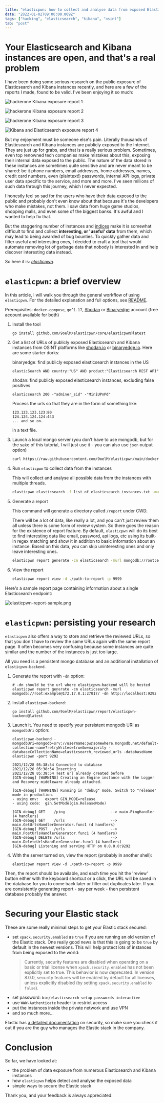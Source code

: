 ```yaml
---
title: "elasticpwn: how to collect and analyse data from exposed Elasticsearch and Kibana instances"
date: "2022-01-02T09:00:00.009Z"
tags: ["hacking", "elasticsearch", "kibana", "osint"]
tab: "post"
---
```


# Your Elasticsearch and Kibana instances are open, and that's a real problem

I have been doing some serious research on the public exposure of Elasticsearch and Kibana instances recently, and here are a few of the reports I made, found to be valid. I've been enjoying it so much:

![hackerone Kibana exposure report 1](./1.png)

![hackerone Kibana exposure report 2](./2.png)

![hackerone Kibana exposure report 3](./3.png)

![Kibana and Elasticsearch exposure report 4](./4.png)

But my enjoyment must be someone else's pain. Literally thousands of Elasticsearch and Kibana instances are publicly exposed to the Internet. They are just up for grabs, and that is a really serious problem. Sometimes, even top renowned tech companies make mistakes about this, exposing their internal data exposed to the public. The nature of the data stored in these instances are sometimes quite sensitive and are never meant to be shared: be it phone numbers, email addresses, home addresses, names, credit card numbers, even (plaintext!) passwords, internal API logs, private user data specific to the service, and more and more. I've seen millions of such data through this journey, which I never expected.

I honestly feel so sad for the users who have their data exposed to the public and probably don't even know about that because it's the developers who make mistakes, not them. I saw data from huge game studios, shopping malls, and even some of the biggest banks. It's awful and I wanted to help fix that.

But the staggering number of instances and [indices](https://www.elastic.co/blog/what-is-an-elasticsearch-index) make it is somewhat difficult to find and collect **interesting, or 'useful' data** from them, which may lead to being awarded of bug bounties. To quickly gather data and filter useful and interesting ones, I decided to craft a tool that would automate removing lot of garbage data that nobody is interested in and help discover interesting data instead.

So here it is: _[elasticpwn](https://github.com/9oelm/elasticpwn)_.

# `elasticpwn`: a brief overview
In this article, I will walk you through the general workflow of using `elasticpwn`. For the detailed explanation and full options, see [README](https://github.com/9oelm/elasticpwn).

Prerequisites: `docker-compose`, `go^1.17`, [Shodan](https://shodan.io) or [Binaryedge](https://binaryedge.io) account (free account available for both)

1. Install the tool
    ```
    go install github.com/9oelM/elasticpwn/core/elasticpwn@latest
    ```
1. Get a list of URLs of publicly exposed Elasticsearch and Kibana instances from OSINT platforms like [shodan.io](https://shodan.io) or [binaryedge.io](https://binaryedge.io). Here are some starter dorks:

    binaryedge: find publicly exposed elasticsearch instances in the US
    ```
    elasticSearch AND country:"US" AND product:"Elasticsearch REST API"
    ```

    shodan: find publicly exposed elasticsearch instances, excluding false positives
    ```
    elasticsearch 200 -"adminer_sid" -"MiniUPnPd"
    ```
    
    Process the urls so that they are in the form of something like:

    ```
    123.123.123.123:80
    124.124.124.124:443
    ... and so on.
    ```

    in a text file.
1. Launch a local mongo server (you don't have to use mongodb, but for the sake of this tutorial, I will just use it - you can also use `json` output option)

    ```bash
    curl https://raw.githubusercontent.com/9oelM/elasticpwn/main/docker-compose-mongo-only.yml -o docker-compose-mongo-only.yml && docker-compose -f docker-compose-mongo-only.yml up -d
    ```

1. Run `elasticpwn` to collect data from the instances

    This will collect and analyse all possible data from the instances with multiple threads.
    ```bash
    elasticpwn elasticsearch -f list_of_elasticsearch_instances.txt -murl mongodb://root:example@172.17.0.1:27017/ -of mongo -t 12
    ```

1. Generate a report
    
    This command will generate a directory called `/report` under CWD.
    
    There will be a lot of data, like really a lot, and you can't just review them all unless there is some form of review system. So there goes the reason for the existence of report feature. By default, `elasticpwn` will do its best to find interesting data like email, password, api logs, etc using its built-in regex matching and show it in addition to basic information about an instance. Based on this data, you can skip uninteresting ones and only leave interesting ones. 
    ```bash
    elasticpwn report generate -cn elasticsearch -murl mongodb://root:example@172.17.0.1:27017/
    ```

1. View the report

    ```bash
    elasticpwn report view -d ./path-to-report -p 9999
    ```

Here's a sample report page containing information about a single Elasticsearch endpoint:

![elasticpwn-report-sample.png](./elasticpwn-report-sample.png)

# `elasticpwn`: persisting your research

`elasticpwn` also offers a way to store and retrieve the reviewed URLs, so that you don't have to review the same URLs again with the same report page. It often becomes very confusing because some instances are quite similar and the number of the instances is just too large.

All you need is a persistent mongo database and an additional installation of `elasticpwn-backend`.

1. Generate the report with `-dn` option:

    ```
    # -dn should be the url where elasticpwn-backend will be hosted
    elasticpwn report generate -cn elasticsearch -murl mongodb://root:example@172.17.0.1:27017/ -dn http://localhost:9292
    ```

1. Install `elasticpwn-backend`:

    ```
    go install github.com/9oelM/elasticpwn/report/elasticpwn-backend@latest
    ```

1. Launch it. You need to specify your persistent mongodb URI as `mongodbUri` option:

    ```
    elasticpwn-backend -mongodbUri=mongodb+srv://username:pw@somewhere.mongodb.net/default-collection-name?retryWrites=true&w=majority -databaseCollectionName=elasticsearch_reviewed_urls -databaseName elasticpwn -port 9292

    2021/12/28 05:38:54 Connected to database
    2021/12/28 05:38:54 Inserting
    2021/12/28 05:38:54 Test url already created before
    [GIN-debug] [WARNING] Creating an Engine instance with the Logger and Recovery middleware already attached.

    [GIN-debug] [WARNING] Running in "debug" mode. Switch to "release" mode in production.
    - using env:   export GIN_MODE=release
    - using code:  gin.SetMode(gin.ReleaseMode)

    [GIN-debug] GET    /ping                     --> main.PingHandler (4 handlers)
    [GIN-debug] GET    /urls                     --> main.GetUrlsHandlerGenerator.func1 (4 handlers)
    [GIN-debug] POST   /urls                     --> main.PostUrlsHandlerGenerator.func1 (4 handlers)
    [GIN-debug] DELETE /urls                     --> main.DeleteUrlsHandlerGenerator.func1 (4 handlers)
    [GIN-debug] Listening and serving HTTP on 0.0.0.0:9292
    ```

1. With the server turned on, view the report (probably in another shell):

    ```
    elasticpwn report view -d ./path-to-report -p 9999
    ```

Then, the report should be available, and each time you hit the 'review' button either with the keyboard shortcut or a click, the URL will be saved in the database for you to come back later or filter out duplicates later. If you are consistently generating report - say per week - then persistent database probably the answer.

# Securing your Elastic stack

These are some really minimal steps to get your Elastic stack secured:
- set `xpack.security.enabled` as `true` if you are running an old version of the Elastic stack. One really good news is that this is going to be `true` by default in the newest versions. This will help protect lots of instances from being exposed to the world:
    > Currently, security features are disabled when operating on a basic or trial license when `xpack.security.enabled` has not been explicitly set to true. This behavior is now deprecated. In version 8.0.0, security features will be enabled by default for all licenses, unless explicitly disabled (by setting `xpack.security.enabled` to `false`).
- set password: `bin/elasticsearch-setup-passwords interactive`
- use `WWW-Authenticate` header to restrict access
- put the instances inside the private network and use VPN
- and so much more...

Elastic has [a detailed documentation](https://www.elastic.co/guide/en/elasticsearch/reference/current/secure-cluster.html) on security, so make sure you check it out if you are the guy who manages the Elastic stack in the company.

# Conclusion

So far, we have looked at:
- the problem of data exposure from numerous Elasticsearch and Kibana instances
- how `elasticpwn` helps detect and analyse the exposed data
- simple ways to secure the Elastic stack

Thank you, and your feedback is always appreciated.